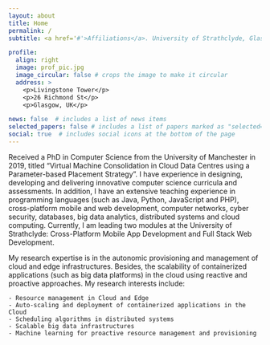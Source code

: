 ```yaml
---
layout: about
title: Home
permalink: /
subtitle: <a href='#'>Affiliations</a>. University of Strathclyde, Glasgow, UK.

profile:
  align: right
  image: prof_pic.jpg
  image_circular: false # crops the image to make it circular
  address: >
    <p>Livingstone Tower</p>
    <p>26 Richmond St</p>
    <p>Glasgow, UK</p>

news: false  # includes a list of news items
selected_papers: false # includes a list of papers marked as "selected={true}"
social: true  # includes social icons at the bottom of the page
---
```


Received a PhD in Computer Science from the University of Manchester in 2019, titled “Virtual Machine Consolidation in Cloud Data Centres using a Parameter-based Placement Strategy”. I have experience in designing, developing and delivering innovative computer science curricula and assessments. In addition, I have an extensive teaching experience in programming languages (such as Java, Python, JavaScript and PHP), cross-platform mobile and web development, computer networks, cyber security, databases, big data analytics, distributed systems and cloud computing. Currently, I am leading two modules at the University of Strathclyde: Cross-Platform Mobile App Development and Full Stack Web Development.

My research expertise is in the autonomic provisioning and management of cloud and edge infrastructures. Besides, the scalability of containerized applications (such as big data platforms) in the cloud using reactive and proactive approaches. My research interests include:

    - Resource management in Cloud and Edge
    - Auto-scaling and deployment of containerized applications in the Cloud
    - Scheduling algorithms in distributed systems
    - Scalable big data infrastructures
    - Machine learning for proactive resource management and provisioning

<!-- Write your biography here. Tell the world about yourself. Link to your favorite [subreddit](http://reddit.com). You can put a picture in, too. The code is already in, just name your picture `prof_pic.jpg` and put it in the `img/` folder.

Put your address / P.O. box / other info right below your picture. You can also disable any these elements by editing `profile` property of the YAML header of your `_pages/about.md`. Edit `_bibliography/papers.bib` and Jekyll will render your [publications page](/al-folio/publications/) automatically.

Link to your social media connections, too. This theme is set up to use [Font Awesome icons](http://fortawesome.github.io/Font-Awesome/) and [Academicons](https://jpswalsh.github.io/academicons/), like the ones below. Add your Facebook, Twitter, LinkedIn, Google Scholar, or just disable all of them. -->
